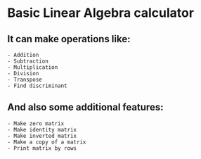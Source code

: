 # Basic Linear Algebra calculator

## It can make operations like:
    - Addition
    - Subtraction
    - Multiplication
    - Division
    - Transpose
    - Find discriminant

## And also some additional features:
    - Make zero matrix
    - Make identity matrix
    - Make inverted matrix
    - Make a copy of a matrix
    - Print matrix by rows
